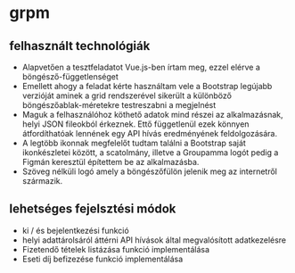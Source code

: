 # grpm

## felhasznált technológiák

- Alapvetően a tesztfeladatot Vue.js-ben írtam meg, ezzel elérve a böngésző-függetlenséget
- Emellett ahogy a feladat kérte használtam vele a Bootstrap legújabb verzióját aminek a grid rendszerével sikerült a különböző böngészőablak-méretekre testreszabni a megjelnést
- Maguk a felhasználóhoz köthető adatok mind részei az alkalmazásnak, helyi JSON fileokból érkeznek. Ettő függetlenül ezek könnyen átfordíthatóak lennének egy API hívás eredményének feldolgozására.
- A legtöbb ikonnak megfelelőt tudtam találni a Bootstrap saját ikonkészletei között, a scatolmány, illetve a Groupamma logót pedig a Figmán keresztül építettem be az alkalmazásba.
- Szöveg nélküli logó amely a böngészőfülön jelenik meg az internetről származik.

## lehetséges fejelsztési módok

- ki / és bejelentkezési funkció
- helyi adattárolsáról áttérni API hívások által megvalósított adatkezelésre
- Fizetendő tételek listázása funkció implementálása
- Eseti díj befizezése funkció implementálása
